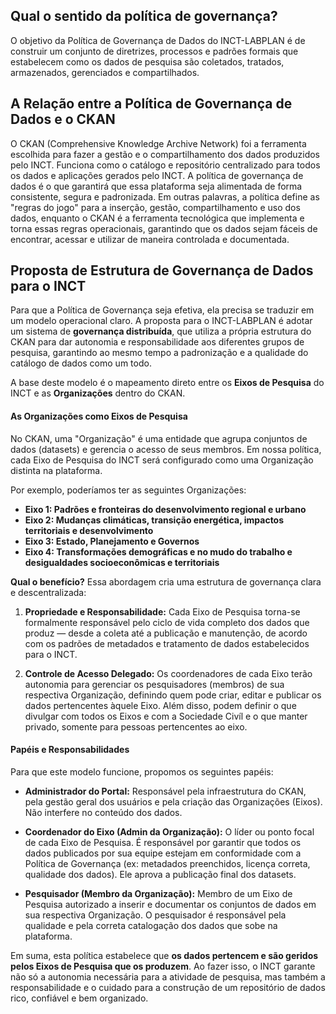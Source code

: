 ## Qual o sentido da política de governança?

O objetivo da Política de Governança de Dados do INCT-LABPLAN é de construir um conjunto de diretrizes, processos e padrões formais que estabelecem como os dados de pesquisa são coletados, tratados, armazenados, gerenciados e compartilhados. 

## A Relação entre a Política de Governança de Dados e o CKAN

O CKAN (Comprehensive Knowledge Archive Network) foi a ferramenta escolhida para fazer a gestão e o compartilhamento dos dados produzidos pelo INCT. Funciona como o catálogo e repositório centralizado para todos os dados e aplicações gerados pelo INCT. A política de governança de dados é o que garantirá que essa plataforma seja alimentada de forma consistente, segura e padronizada. Em outras palavras, a política define as "regras do jogo" para a inserção, gestão, compartilhamento e uso dos dados, enquanto o CKAN é a ferramenta tecnológica que implementa e torna essas regras operacionais, garantindo que os dados sejam fáceis de encontrar, acessar e utilizar de maneira controlada e documentada.

## Proposta de Estrutura de Governança de Dados para o INCT

Para que a Política de Governança seja efetiva, ela precisa se traduzir em um modelo operacional claro. A proposta para o INCT-LABPLAN é adotar um sistema de **governança distribuída**, que utiliza a própria estrutura do CKAN para dar autonomia e responsabilidade aos diferentes grupos de pesquisa, garantindo ao mesmo tempo a padronização e a qualidade do catálogo de dados como um todo.

A base deste modelo é o mapeamento direto entre os **Eixos de Pesquisa** do INCT e as **Organizações** dentro do CKAN.

#### As Organizações como Eixos de Pesquisa

No CKAN, uma "Organização" é uma entidade que agrupa conjuntos de dados (datasets) e gerencia o acesso de seus membros. Em nossa política, cada Eixo de Pesquisa do INCT será configurado como uma Organização distinta na plataforma.

Por exemplo, poderíamos ter as seguintes Organizações:
* **Eixo 1: Padrões e fronteiras do desenvolvimento regional e urbano**
* **Eixo 2: Mudanças climáticas, transição energética, impactos territoriais e desenvolvimento**
* **Eixo 3: Estado, Planejamento e Governos**
* **Eixo 4: Transformações demográficas e no mudo do trabalho e desigualdades socioeconômicas e territoriais**


**Qual o benefício?** Essa abordagem cria uma estrutura de governança clara e descentralizada:
1.  **Propriedade e Responsabilidade:** Cada Eixo de Pesquisa torna-se formalmente responsável pelo ciclo de vida completo dos dados que produz — desde a coleta até a publicação e manutenção, de acordo com os padrões de metadados e tratamento de dados estabelecidos para o INCT.

2.  **Controle de Acesso Delegado:** Os coordenadores de cada Eixo terão autonomia para gerenciar os pesquisadores (membros) de sua respectiva Organização, definindo quem pode criar, editar e publicar os dados pertencentes àquele Eixo. Além disso, podem definir o que divulgar com todos os Eixos e com a Sociedade Civíl e o que manter privado, somente para pessoas pertencentes ao eixo.


#### Papéis e Responsabilidades

Para que este modelo funcione, propomos os seguintes papéis:

* **Administrador do Portal:** Responsável pela infraestrutura do CKAN, pela gestão geral dos usuários e pela criação das Organizações (Eixos). Não interfere no conteúdo dos dados.

* **Coordenador do Eixo (Admin da Organização):** O líder ou ponto focal de cada Eixo de Pesquisa. É responsável por garantir que todos os dados publicados por sua equipe estejam em conformidade com a Política de Governança (ex: metadados preenchidos, licença correta, qualidade dos dados). Ele aprova a publicação final dos datasets.

* **Pesquisador (Membro da Organização):** Membro de um Eixo de Pesquisa autorizado a inserir e documentar os conjuntos de dados em sua respectiva Organização. O pesquisador é responsável pela qualidade e pela correta catalogação dos dados que sobe na plataforma.

Em suma, esta política estabelece que **os dados pertencem e são geridos pelos Eixos de Pesquisa que os produzem**. Ao fazer isso, o INCT garante não só a autonomia necessária para a atividade de pesquisa, mas também a responsabilidade e o cuidado para a construção de um repositório de dados rico, confiável e bem organizado.
